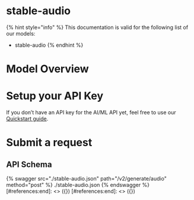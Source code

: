 [#references:start]: <> ({ "template": "openapi" })
[#references:start]: <> ({ "template": "openapi" })
# stable-audio

{% hint style="info" %}
This documentation is valid for the following list of our models:
* stable-audio
{% endhint %}

# Model Overview


# Setup your API Key
If you don’t have an API key for the AI/ML API yet, feel free to use our [Quickstart guide](https://docs.aimlapi.com/quickstart/setting-up).

# Submit a request
## API Schema
{% swagger src="./stable-audio.json" path="/v2/generate/audio" method="post" %}
./stable-audio.json
{% endswagger %}
[#references:end]: <> ({})
[#references:end]: <> ({})